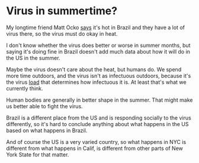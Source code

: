 # Virus in summertime?
My longtime friend Matt Ocko <a href="https://twitter.com/mattocko/status/1263795877103071233">says</a> it's hot in Brazil and they have a lot of virus there, so the virus must do okay in heat.

I don't know whether the virus does better or worse in summer months, but saying it's doing fine in Brazil doesn't add much data about how it will do in the US in the summer. 

Maybe the virus doesn't care about the heat, but humans do. We spend more time outdoors, and the virus isn't as infectuous outdoors, because it's the virus <a href="https://twitter.com/davewiner/status/1263787622859771904">load</a> that determines how infectuous it is. At least that's what we currently think.

Human bodies are generally in better shape in the summer. That might make us better able to fight the virus. 

Brazil is a different place from the US and is responding socially to the virus differently, so it's hard to conclude anything about what happens in the US based on what happens in Brazil. 

And of course the US is a very varied country, so what happens in NYC is different from what happens in Calif, is different from other parts of New York State for that matter. 

